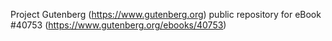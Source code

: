 Project Gutenberg (https://www.gutenberg.org) public repository for eBook #40753 (https://www.gutenberg.org/ebooks/40753)
